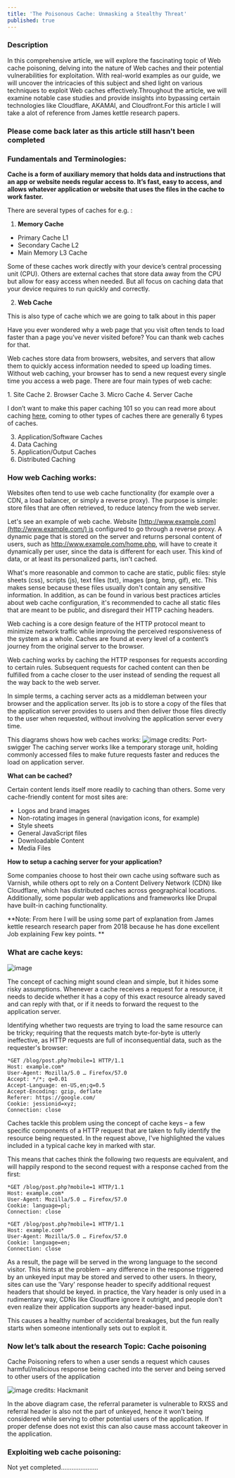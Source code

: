 ```yaml
---
title: 'The Poisonous Cache: Unmasking a Stealthy Threat'
published: true
---
```


### Description
In this comprehensive article, we will explore the fascinating topic of Web cache poisoning, delving into the nature of Web caches and their potential vulnerabilities for exploitation. With real-world examples as our guide, we will uncover the intricacies of this subject and shed light on various techniques to exploit Web caches effectively.Throughout the article, we will examine notable case studies and provide insights into bypassing certain technologies like Cloudflare, AKAMAI, and Cloudfront.For this article I will take a alot of reference from James kettle research papers.

### Please come back later as this article still hasn't been completed 

### Fundamentals and Terminologies:

**Cache is a form of auxiliary memory that holds data and instructions that an app or website needs regular access to. It’s fast, easy to access, and allows whatever application or website that uses the files in the cache to work faster.**

There are several types of caches for e.g. : 

1. **Memory Cache**

  - Primary Cache L1
  - Secondary Cache L2
  - Main Memory L3 Cache

Some of these caches work directly with your device’s central processing unit (CPU). Others are external caches that store data away from the CPU but allow for easy access when needed. But all focus on caching data that your device requires to run quickly and correctly.

2. **Web Cache**

This is also type of cache which we are going to talk about in this paper

Have you ever wondered why a web page that you visit often tends to load faster than a page you’ve never visited before?
You can thank web caches for that.

Web caches store data from browsers, websites, and servers that allow them to quickly access information needed to speed up loading times. Without web caching, your browser has to send a new request every single time you access a web page.
There are four main types of web cache:

  1. Site Cache
  2. Browser Cache
  3. Micro Cache
  4. Server Cache

I don’t want to make this paper caching 101 so you can read more about caching [here](https://softwarelab.org/blog/what-is-a-cache/), coming to other types of caches there are generally 6 types of caches.

3. Application/Software Caches
4. Data Caching
5. Application/Output Caches
6. Distributed Caching


### How web Caching works:

 Websites often tend to use web cache functionality (for example over a CDN, a load balancer, or simply a reverse proxy). The purpose is simple: store files that are often retrieved, to reduce latency from the web server.
 
Let's see an example of web cache. Website [http://www.example.com](http://www.example.com/) is configured to go through a reverse proxy. A dynamic page that is stored on the server and returns personal content of users, such as http://www.example.com/home.php, will have to create it dynamically per user, since the data is different for each user. This kind of data, or at least its personalized parts, isn't cached.

What's more reasonable and common to cache are static, public files: style sheets (css), scripts (js), text files (txt), images (png, bmp, gif), etc. This makes sense because these files usually don't contain any sensitive information. In addition, as can be found in various best practices articles about web cache configuration, it's recommended to cache all static files that are meant to be public, and disregard their HTTP caching headers.

Web caching is a core design feature of the HTTP protocol meant to minimize network traffic while improving the perceived responsiveness of the system as a whole. Caches are found at every level of a content’s journey from the original server to the browser.

Web caching works by caching the HTTP responses for requests according to certain rules. Subsequent requests for cached content can then be fulfilled from a cache closer to the user instead of sending the request all the way back to the web server.

In simple terms, a caching server acts as a middleman between your browser and the application server. Its job is to store a copy of the files that the application server provides to users and then deliver those files directly to the user when requested, without involving the application server every time.

This diagrams shows how web caches works:
![image](https://github.com/Manikeshhhh/Manikeshhhh.github.io/assets/88855149/6fec4a4e-42ab-49b8-8b54-4d2c9980be7a)
credits: Port-swigger
 The caching server works like a temporary storage unit, holding commonly accessed files to make future requests faster and reduces the load on application server.
 
 **What can be cached?**

Certain content lends itself more readily to caching than others. Some very cache-friendly content for most sites are:

- Logos and brand images
- Non-rotating images in general (navigation icons, for example)
- Style sheets
- General JavaScript files
- Downloadable Content
- Media Files

**How to setup a caching server for your application?**

Some companies choose to host their own cache using software such as Varnish, while others opt to rely on a Content Delivery Network (CDN) like Cloudflare, which has distributed caches across geographical locations. Additionally, some popular web applications and frameworks like Drupal have built-in caching functionality. 

**Note: From here I will be using some part of explanation from James kettle research research paper from 2018 because he has done excellent Job explaining Few key points. **

### What are cache keys:

![image](https://github.com/Manikeshhhh/Manikeshhhh.github.io/assets/88855149/e612c5a5-8a25-44c3-9fa8-72465b7bdd4f)

The concept of caching might sound clean and simple, but it hides some risky assumptions. Whenever a cache receives a request for a resource, it needs to decide whether it has a copy of this exact resource already saved and can reply with that, or if it needs to forward the request to the application server.

Identifying whether two requests are trying to load the same resource can be tricky; requiring that the requests match byte-for-byte is utterly ineffective, as HTTP requests are full of inconsequential data, such as the requester's browser:

```
*GET /blog/post.php?mobile=1 HTTP/1.1
Host: example.com*
User-Agent: Mozilla/5.0 … Firefox/57.0
Accept: */*; q=0.01
Accept-Language: en-US,en;q=0.5
Accept-Encoding: gzip, deflate
Referer: https://google.com/
Cookie: jessionid=xyz;
Connection: close
```
Caches tackle this problem using the concept of cache keys – a few specific components of a HTTP request that are taken to fully identify the resource being requested. In the request above, I've highlighted the values included in a typical cache key in marked with star.

This means that caches think the following two requests are equivalent, and will happily respond to the second request with a response cached from the first:

```
*GET /blog/post.php?mobile=1 HTTP/1.1
Host: example.com*
User-Agent: Mozilla/5.0 … Firefox/57.0
Cookie: language=pl;
Connection: close
```

```
*GET /blog/post.php?mobile=1 HTTP/1.1
Host: example.com*
User-Agent: Mozilla/5.0 … Firefox/57.0
Cookie: language=en;
Connection: close
```
As a result, the page will be served in the wrong language to the second visitor. This hints at the problem – any difference in the response triggered by an unkeyed input may be stored and served to other users. In theory, sites can use the 'Vary' response header to specify additional request headers that should be keyed. in practice, the Vary header is only used in a rudimentary way, CDNs like Cloudflare ignore it outright, and people don't even realize their application supports any header-based input.

This causes a healthy number of accidental breakages, but the fun really starts when someone intentionally sets out to exploit it.


### Now let’s talk about the research Topic:  Cache poisoning

Cache Poisoning refers to when a user sends a request which causes harmful/malicious response being cached into the server and being served to other users of the application 

![image](https://github.com/Manikeshhhh/Manikeshhhh.github.io/assets/88855149/38a527c6-d199-480f-a3b6-101319e6770d)
credits: Hackmanit

In the above diagram case, the referral parameter is vulnerable to RXSS and referral header is also not the part of unkeyed, hence it won’t being considered while serving to other potential users of the application. If proper defense does not exist this can also cause mass account takeover in the application.

### Exploiting web cache poisoning:

Not yet completed.....................

